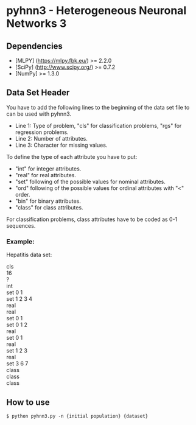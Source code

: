 pyhnn3 - Heterogeneous Neuronal Networks 3
==========================================

Dependencies
------------

 * [MLPY] (https://mlpy.fbk.eu/) >= 2.2.0
 * [SciPy] (http://www.scipy.org/) >= 0.7.2
 * [NumPy] >= 1.3.0

Data Set Header
-----------------

You have to add the following lines to the beginning of the data set file to 
can be used with pyhnn3.

 * Line 1: Type of problem, "cls" for classification problems, "rgs" for 
 regression problems.
 * Line 2: Number of attributes.
 * Line 3: Character for missing values.

To define the type of each attribute you have to put:

 * "int" for integer attributes.
 * "real" for real attributes.
 * "set" following of the possible values for nominal attributes.
 * "ord" following of the possible values for ordinal attributes with "<" order.
 * "bin" for binary attributes.
 * "class" for class attributes.

For classification problems, class attributes have to be coded as 0-1 sequences.

### Example: 

Hepatitis data set:

cls  
16  
?  
int  
set 0 1  
set 1 2 3 4  
real  
real  
set 0 1  
set 0 1 2  
real  
set 0 1  
real  
set 1 2 3  
real  
set 3 6 7  
class  
class  
class  

How to use
----------

    $ python pyhnn3.py -n {initial population} {dataset}

